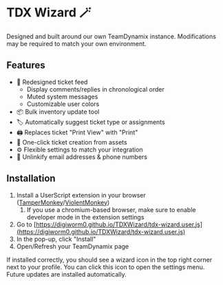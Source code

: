 # TDX Wizard 🪄

Designed and built around our own TeamDynamix instance. Modifications may be required to match your own environment.

## Features

- 💬 Redesigned ticket feed
    - Display comments/replies in chronological order
    - Muted system messages
    - Customizable user colors
- 📦 Bulk inventory update tool
- 🏷️ Automatically suggest ticket type or assignments
- 🖨️ Replaces ticket "Print View" with "Print"
- 📝 One-click ticket creation from assets
- ⚙️ Flexible settings to match your integration
- 🔗 Unlinkify email addresses & phone numbers

## Installation

1. Install a UserScript extension in your
   browser ([TamperMonkey](https://www.tampermonkey.net/)/[ViolentMonkey](https://violentmonkey.github.io/))
    1. If you use a chromium-based browser, make sure to enable developer mode in the extension settings
2. Go
   to [https://digiworm0.github.io/TDXWizard/tdx-wizard.user.js](https://digiworm0.github.io/TDXWizard/tdx-wizard.user.js)
3. In the pop-up, click "Install"
4. Open/Refresh your TeamDynamix page

If installed correctly, you should see a wizard icon in the top right corner next to your profile. You can click this
icon to open the settings menu. Future updates are installed automatically.